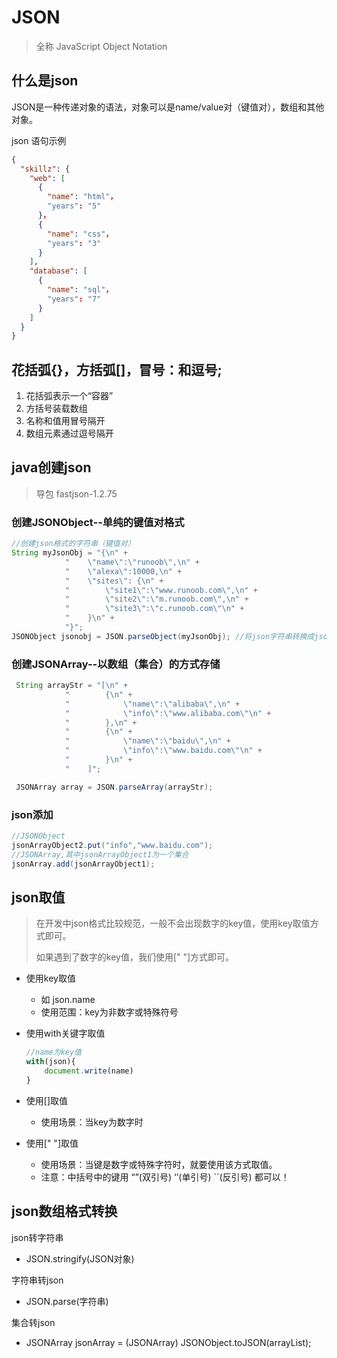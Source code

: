 # JSON

> 全称 JavaScript Object Notation

## 什么是json

JSON是一种传递对象的语法，对象可以是name/value对（键值对），数组和其他对象。

json 语句示例

```json
{
  "skillz": {
    "web": [ 
      {
        "name": "html"，
        "years": "5"
      }，
      {
        "name": "css"，
        "years": "3" 
      }
    ],
    "database": [
      {
        "name": "sql"，
        "years": "7" 
      }
    ]
  }
}
```

## 花括弧{}，方括弧[]，冒号：和逗号;

1. 花括弧表示一个“容器”
2. 方括号装载数组
3. 名称和值用冒号隔开
4. 数组元素通过逗号隔开

## java创建json
> 导包 fastjson-1.2.75

### 创建JSONObject--单纯的键值对格式

```java
//创建json格式的字符串（键值对） 
String myJsonObj = "{\n" +
            "    \"name\":\"runoob\",\n" +
            "    \"alexa\":10000,\n" +
            "    \"sites\": {\n" +
            "        \"site1\":\"www.runoob.com\",\n" +
            "        \"site2\":\"m.runoob.com\",\n" +
            "        \"site3\":\"c.runoob.com\"\n" +
            "    }\n" +
            "}";
JSONObject jsonobj = JSON.parseObject(myJsonObj); //将json字符串转换成jsonObject对象
```

### 创建JSONArray--以数组（集合）的方式存储

```java
 String arrayStr = "[\n" +
            "        {\n" +
            "            \"name\":\"alibaba\",\n" +
            "            \"info\":\"www.alibaba.com\"\n" +
            "        },\n" +
            "        {\n" +
            "            \"name\":\"baidu\",\n" +
            "            \"info\":\"www.baidu.com\"\n" +
            "        }\n" +
            "    ]";

 JSONArray array = JSON.parseArray(arrayStr);
```

### json添加

```java
//JSONObject
jsonArrayObject2.put("info","www.baidu.com");
//JSONArray,其中jsonArrayObject1为一个集合
jsonArray.add(jsonArrayObject1);
```

## json取值
> 在开发中json格式比较规范，一般不会出现数字的key值，使用key取值方式即可。
> 
> 如果遇到了数字的key值，我们使用[" "]方式即可。

- 使用key取值

  - 如 json.name
  - 使用范围：key为非数字或特殊符号

- 使用with关键字取值

  ```javascript
  //name为key值
  with(json){
      document.write(name)
  }
  ```

- 使用[\]取值

  - 使用场景：当key为数字时

- 使用[" "\]取值 

  - 使用场景：当键是数字或特殊字符时，就要使用该方式取值。
  - 注意：中括号中的键用 “”(双引号) ‘’(单引号) ``(反引号) 都可以！

## json数组格式转换

json转字符串

- JSON.stringify(JSON对象)

字符串转json

- JSON.parse(字符串) 

集合转json

- JSONArray jsonArray = (JSONArray) JSONObject.toJSON(arrayList);

